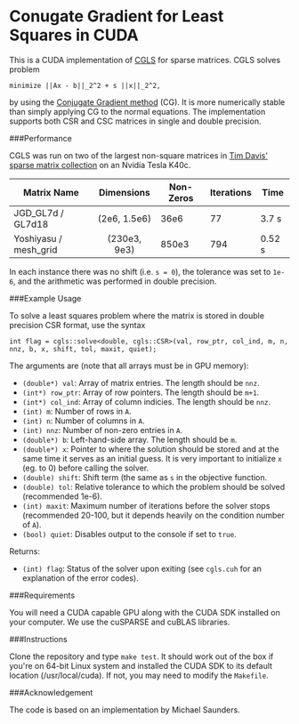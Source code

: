 Conugate Gradient for Least Squares in CUDA
===========================================

This is a CUDA implementation of [CGLS](http://web.stanford.edu/group/SOL/software/cgls) for sparse matrices. CGLS solves problem

```
minimize ||Ax - b||_2^2 + s ||x||_2^2,
```

by using the [Conjugate Gradient method](http://en.wikipedia.org/wiki/Conjugate_gradient_method) (CG). It is more numerically stable than simply applying CG to the normal equations. The implementation supports both CSR and CSC matrices in single and double precision. 

###Performance

CGLS was run on two of the largest non-square matrices in [Tim Davis' sparse matrix collection](http://www.cise.ufl.edu/research/sparse/matrices) on an Nvidia Tesla K40c. 

| Matrix Name          |  Dimensions      | Non-Zeros      | Iterations | Time  |
|----------------------|:----------------:|----------------|------------|-------|
| JGD_GL7d / GL7d18    | (2e6, 1.5e6)     | 36e6           | 77         | 3.7 s |
| Yoshiyasu / mesh_grid| (230e3, 9e3)     | 850e3          | 794        | 0.52 s|

In each instance there was no shift (i.e. `s = 0`), the tolerance was set to `1e-6`, and the arithmetic was performed in double precision.


###Example Usage

To solve a least squares problem where the matrix is stored in double precision CSR format, use the syntax

```
int flag = cgls::solve<double, cgls::CSR>(val, row_ptr, col_ind, m, n, nnz, b, x, shift, tol, maxit, quiet);
```
The arguments are (note that all arrays must be in GPU memory):
  + `(double*) val`: Array of matrix entries. The length should be `nnz`.
  + `(int*) row_ptr`: Array of row pointers. The length should be `m+1`.
  + `(int*) col_ind`: Array of column indicies. The length should be `nnz`.
  + `(int) m`: Number of rows in `A`.
  + `(int) n`: Number of columns in `A`.
  + `(int) nnz`: Number of non-zero entries in `A`.
  + `(double*) b`: Left-hand-side array. The length should be `m`.
  + `(double*) x`: Pointer to where the solution should be stored and at the same time it serves as an initial guess. It is very important to initialize `x` (eg. to 0) before calling the solver.
  + `(double) shift`: Shift term (the same as `s` in the objective function.
  + `(double) tol`: Relative tolerance to which the problem should be solved (recommended 1e-6).
  + `(int) maxit`: Maximum number of iterations before the solver stops (recommended 20-100, but it depends heavily on the condition number of `A`).
  + `(bool) quiet`: Disables output to the console if set to `true`.

Returns:
  + `(int) flag`: Status of the solver upon exiting (see `cgls.cuh` for an explanation of the error codes).

###Requirements

You will need a CUDA capable GPU along with the CUDA SDK installed on your computer. We use the  cuSPARSE and cuBLAS libraries.

###Instructions

Clone the repository and type `make test`. It should work out of the box if you're on 64-bit Linux system and installed the CUDA SDK to its default location (/usr/local/cuda). If not, you may need to modify the `Makefile`.

###Acknowledgement

The code is based on an implementation by Michael Saunders.
